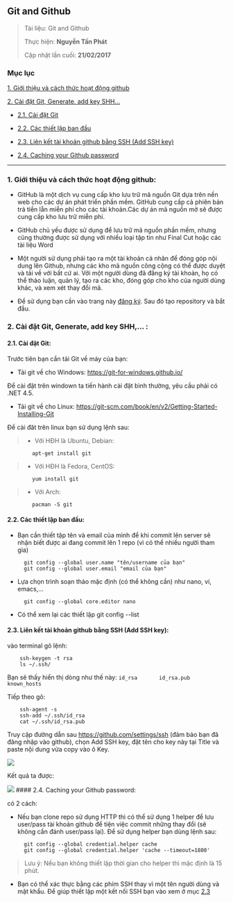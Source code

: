 ## Git and Github

> Tài liệu: Git and Github
>
> Thực hiện: **Nguyễn Tấn Phát**
> 
> Cập nhật lần cuối: **21/02/2017**

### Mục lục

[1. Giới thiệu và cách thức hoạt động github](#gtvact)

[2. Cài đặt Git, Generate, add key SHH...](#setup)

- [2.1. Cài đặt Git](#caidat)

- [2.2. Các thiết lập ban đầu](#thietlap)

- [2.3. Liên kết tài khoản github bằng SSH (Add SSH key)](#addKey)

- [2.4. Caching your Github password](#caching)


---------

<a name="gtvact"></a>
###  1. Giới thiệu và cách thức hoạt động github:

- GitHub là một dịch vụ cung cấp kho lưu trữ mã nguồn Git dựa trên nền web cho các dự án
phát triển phần mềm. GitHub cung cấp cả phiên bản trả tiền lẫn miễn phí cho các tài khoản.Các dự án mã nguồn mở sẽ được cung cấp kho lưu trữ miễn phí.

- GitHub chủ yếu được sử dụng để lưu trữ mã nguồn phần mềm, nhưng cũng thường được sử dụng với nhiều loại tập tin như Final Cut hoặc các tài liệu Word

- Một người sử dụng phải tạo ra một tài khoản cá nhân để đóng góp nội dung lên Github, 
nhưng các kho mã nguồn công cộng có thể được duyệt và tải về với bất cứ ai. Với một người dùng đã đăng ký tài khoản, họ có thể thảo luận, quản lý, tạo ra các kho, đóng góp cho kho của người dùng khác, và xem xét thay đổi mã.

- Để sử dụng bạn cần vào trang này [đăng ký](https://github.com/join?source=header-home).
Sau đó tạo repository và bắt đầu. 

<a name="setup"></a>
### 2. Cài đặt Git, Generate, add key SHH,... :
<a name="caidat"></a>
#### 2.1. Cài đặt Git:
Trước tiên bạn cần tải Git về máy của bạn:

- Tải git về cho Windows:
https://git-for-windows.github.io/

Để cài đặt trên windown ta tiến hành cài đặt bình thường, yêu cầu phải có .NET 4.5.

- Tải git về cho Linux:
https://git-scm.com/book/en/v2/Getting-Started-Installing-Git

Để cài đăt trên linux bạn sử dụng lệnh sau:
>	- Với HĐH là Ubuntu, Debian:
	
			apt-get install git
                
>	- Với HĐH là Fedora, CentOS:
 	
			yum install git
                
>	- Với Arch:
 
	 		pacman -S git
<a name="thietlap"></a>
#### 2.2. Các thiết lập ban đầu:
- Bạn cần thiết tập tên và email của mình để khi commit lên server sẽ nhận biết được ai đang commit lên 1 repo (vì có thể nhiều người tham gia) 

		git config --global user.name "tên/username của bạn"
		git config --global user.email "email của bạn"

- Lựa chọn trình soạn thảo mặc định (có thể không cần) như nano, vi, emacs,...
	
 		git config --global core.editor nano

- Có thể xem lại các thiết lập
 		git config --list


<a name="addkey"></a>
#### 2.3. Liên kết tài khoản github bằng SSH (Add SSH key):

vào terminal gõ lệnh:

		ssh-keygen -t rsa
		ls ~/.ssh/
		
Bạn sẽ thấy hiển thị dòng như thế này: `id_rsa       id_rsa.pub   known_hosts`

Tiếp theo gõ:

		ssh-agent -s
		ssh-add ~/.ssh/id_rsa
		cat ~/.ssh/id_rsa.pub

Truy cập đường dẫn sau https://github.com/settings/ssh (đảm bảo bạn đã đăng nhập vào github), chọn Add SSH key, đặt tên cho key này tại Title và paste nội dung vừa copy vào ô Key.

<img src="http://i.imgur.com/a41Bzfh.png" >

Kết quả ta được:

<img src="http://i.imgur.com/kI2jNS9.png" >
<a name="caching"></a>
#### 2.4. Caching your Github password:

có 2 cách: 

- Nếu bạn clone repo sử dụng HTTP thì có thể sử dụng 1 helper để lưu user/pass tài khoản github để tiện việc commit những thay đổi (sẽ không cần đánh user/pass lại). Để sử dụng helper bạn dùng lệnh sau: 

	 	git config --global credential.helper cache
		git config --global credential.helper 'cache --timeout=1800'
        
> Lưu ý: Nếu bạn không thiết lập thời gian cho helper thì mặc định là 15 phút.
       
- Bạn có thể xác thực bằng các phím SSH thay vì một tên người dùng và mật khẩu. Để giúp thiết lập một kết nối SSH bạn vào xem ở mục [2.3](#addkey)






